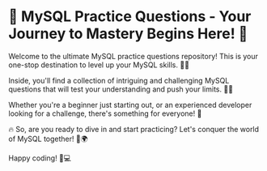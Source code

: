 # 🚀 MySQL Practice Questions - Your Journey to Mastery Begins Here! 🎯

Welcome to the ultimate MySQL practice questions repository! This is your one-stop destination to level up your MySQL skills. 🧠💡

Inside, you'll find a collection of intriguing and challenging MySQL questions that will test your understanding and push your limits. 🤔💭

Whether you're a beginner just starting out, or an experienced developer looking for a challenge, there's something for everyone! 🌟

🔥 So, are you ready to dive in and start practicing? Let's conquer the world of MySQL together! 💪🌍

Happy coding! 🎉💻
